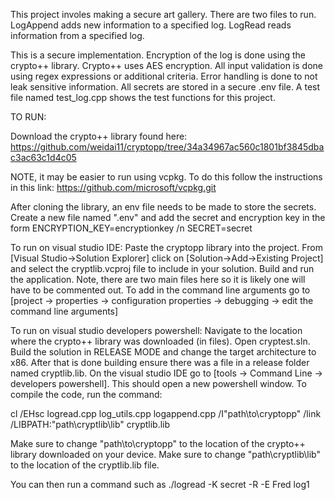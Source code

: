 This project involes making a secure art gallery. There are two files to run. LogAppend adds new information to a specified log. LogRead reads information from a specified log. 

This is a secure implementation. Encryption of the log is done using the crypto++ library. Crypto++ uses AES encryption. All input validation is done using regex expressions or additional criteria. Error handling is done to not leak sensitive information. All secrets are stored in a secure .env file. A test file named test_log.cpp shows the test functions for this project. 

TO RUN:

Download the crypto++ library found here: https://github.com/weidai11/cryptopp/tree/34a34967ac560c1801bf3845dbac3ac63c1d4c05

NOTE, it may be easier to run using vcpkg. To do this follow the instructions in this link: https://github.com/microsoft/vcpkg.git

After cloning the library, an env file needs to be made to store the secrets. Create a new file named ".env" and add the secret and encryption key in the form ENCRYPTION_KEY=encryptionkey /n SECRET=secret

To run on visual studio IDE: Paste the cryptopp library into the project. From [Visual Studio->Solution Explorer] click on [Solution->Add->Existing Project] and select the cryptlib.vcproj file to include in your solution. Build and run the application. Note, there are two main files here so it is likely one will have to be commented out. To add in the command line arguments go to [project -> properties -> configuration properties -> debugging -> edit the command line arguments]

To run on visual studio developers powershell: Navigate to the location where the crypto++ library was downloaded (in files). Open cryptest.sln. Build the solution in RELEASE MODE and change the target architecture to x86. After that is done building ensure there was a file in a release folder named cryptlib.lib. On the visual studio IDE go to [tools -> Command Line -> developers powershell]. This should open a new powershell window. To compile the code, run the command:

cl /EHsc logread.cpp log_utils.cpp logappend.cpp /I"path\to\cryptopp" /link /LIBPATH:"path\cryptlib\lib" cryptlib.lib

Make sure to change "path\to\cryptopp" to the location of the crypto++ library downloaded on your device. Make sure to change "path\cryptlib\lib" to the location of the cryptlib.lib file. 

You can then run a command such as ./logread -K secret -R -E Fred log1

